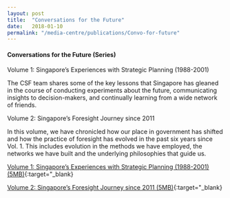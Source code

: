 ```yaml
---
layout: post
title:  "Conversations for the Future"
date:   2018-01-10
permalink: "/media-centre/publications/Convo-for-future"
---
```


#### **Conversations for the Future (Series)**

Volume 1: Singapore’s Experiences with Strategic Planning (1988-2001)

The CSF team shares some of the key lessons that Singapore has gleaned in the course of conducting experiments about the future, communicating insights to decision-makers, and continually learning from a wide network of friends.

Volume 2: Singapore’s Foresight Journey since 2011

In this volume, we have chronicled how our place in government has shifted and how the practice of foresight has evolved in the past six years since Vol. 1. This includes evolution in the methods we have employed, the networks we have built and the underlying philosophies that guide us.

[Volume 1: Singapore’s Experiences with Strategic Planning (1988-2001) (5MB)](/files/media-centre/publications/conversations-for-the-future.pdf){:target="_blank}

[Volume 2: Singapore’s Foresight Journey since 2011 (5MB)](/files/media-centre/publications/conversations_vol2-publication-web.pdf){:target="_blank}
